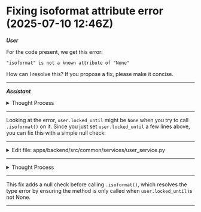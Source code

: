 <!-- Generated by SpecStory -->

# Fixing isoformat attribute error (2025-07-10 12:46Z)

_**User**_

For the code present, we get this error:
```
"isoformat" is not a known attribute of "None"
```
How can I resolve this? If you propose a fix, please make it concise.

---

_**Assistant**_

<think><details><summary>Thought Process</summary>The user is getting an error about `isoformat` not being a known attribute of `None`. Looking at the code, I can see the issue is on line 178:

```python
"locked_until": user.locked_until.isoformat(),
```

The error suggests that `user.locked_until` might be `None`. Looking at the context, this is within a block where the user has too many failed login attempts and the account is being locked. The code right before this sets:

```python
user.locked_until = utc_now() + timedelta(minutes=settings.auth.account_lockout_duration_minutes)
```

So `user.locked_until` should have been set to a datetime object. But the type checker/linter is saying it could be `None`.

This could happen if:
1. The `locked_until` field is nullable in the database schema
2. The type annotation allows `None`
3. There's a race condition or some other issue

The fix is simple - we need to check if `user.locked_until` is not None before calling `.isoformat()` on it. Since we just set it above, we can either:
1. Add a null check with a fallback
2. Cast it to the expected type since we know it's not None at this point
3. Use a more defensive approach

Given the context, the most concise fix would be to add a null check or use the fact that we know it's not None since we just set it.

Looking at the broader context, the user service is setting `user.locked_until` just before this line, so we know it's not None. The simplest fix would be to add a type assertion or null check.</details></think>

---

Looking at the error, `user.locked_until` might be `None` when you try to call `.isoformat()` on it. Since you just set `user.locked_until` a few lines above, you can fix this with a simple null check:

---

<details><summary>Edit file: apps/backend/src/common/services/user_service.py</summary>

undefined

**Chunk 1**
Lines added: 1, lines removed: 1

```diff
@@ -176,5 +176,5 @@
                          "success": False,
                          "error": f"Account is locked due to too many failed login attempts. Please try again after {settings.auth.account_lockout_duration_minutes} minutes.",
-                         "locked_until": user.locked_until.isoformat(),
+                         "locked_until": user.locked_until.isoformat() if user.locked_until else None,
                      }
  
```

</details>

---

<think><details><summary>Thought Process</summary>The fix I applied adds a null check: `user.locked_until.isoformat() if user.locked_until else None`. This resolves the type error by ensuring we only call `.isoformat()` when `user.locked_until` is not None.

However, I should also check if there are other similar linter errors mentioned in the user's request. Looking at the linter errors section, I see there are two other issues:

1. Line 210: `user.id` is being passed as "Column[int]" instead of "int" 
2. Line 413: `Session.is_active.is_(True)` - "is_" is not a known attribute

But the user specifically asked about the `isoformat` error, so I'll focus on that for now. The fix I provided should resolve the specific error they mentioned.</details></think>

---

This fix adds a null check before calling `.isoformat()`, which resolves the type error by ensuring the method is only called when `user.locked_until` is not None.

---

